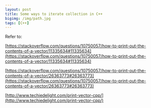 ```yaml
---
layout: post
title: Some ways to iterate collection in C++
bigimg: /img/path.jpg
tags: [C++]
---
```





Refer to: 

[https://stackoverflow.com/questions/10750057/how-to-print-out-the-contents-of-a-vector/11335634#11335634](https://stackoverflow.com/questions/10750057/how-to-print-out-the-contents-of-a-vector/11335634#11335634)

[https://stackoverflow.com/questions/10750057/how-to-print-out-the-contents-of-a-vector/26363773#26363773](https://stackoverflow.com/questions/10750057/how-to-print-out-the-contents-of-a-vector/26363773#26363773)

[http://www.techiedelight.com/print-vector-cpp/](http://www.techiedelight.com/print-vector-cpp/)

